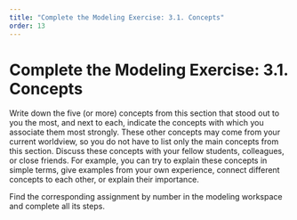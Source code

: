 ```yaml
---
title: "Complete the Modeling Exercise: 3.1. Concepts"
order: 13
---
```


# Complete the Modeling Exercise: 3.1. Concepts

Write down the five (or more) concepts from this section that stood out to you the most, and next to each, indicate the concepts with which you associate them most strongly. These other concepts may come from your current worldview, so you do not have to list only the main concepts from this section. Discuss these concepts with your fellow students, colleagues, or close friends. For example, you can try to explain these concepts in simple terms, give examples from your own experience, connect different concepts to each other, or explain their importance.

Find the corresponding assignment by number in the modeling workspace and complete all its steps.